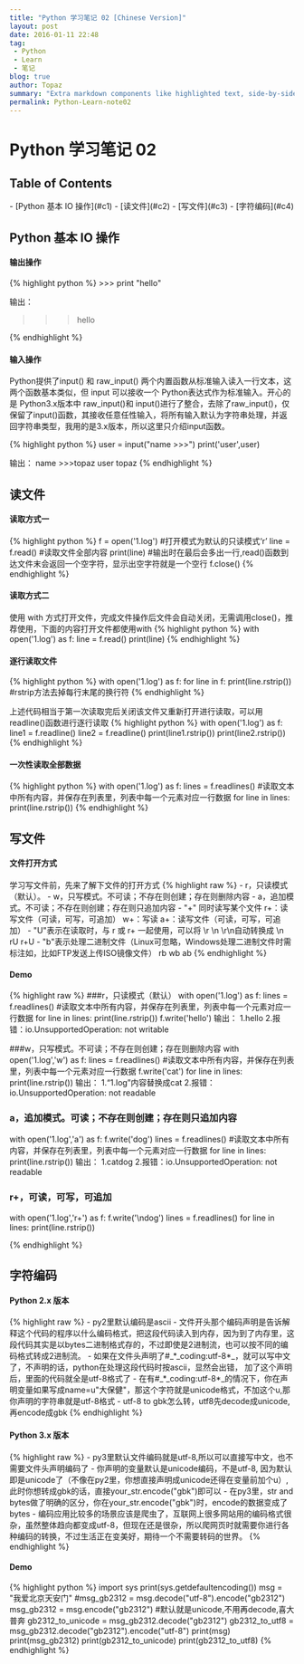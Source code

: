 ```yaml
---
title: "Python 学习笔记 02 [Chinese Version]"
layout: post
date: 2016-01-11 22:48
tag:
 - Python
 - Learn
 - 笔记
blog: true
author: Topaz
summary: "Extra markdown components like highlighted text, side-by-side items, starring/highlighting a blog or project, and embedding gists, videos etc"
permalink: Python-Learn-note02
---
```


<h1 class="title"> Python 学习笔记 02 </h1>

<h2> Table of Contents </h2>
- [Python 基本 IO 操作](#c1)
- [读文件](#c2)
- [写文件](#c3)
- [字符编码](#c4)

<h2 id="c1">Python 基本 IO 操作</h2>
<h4>输出操作</h4>
{% highlight python %}
>>> print "hello"

输出：
>>> hello

{% endhighlight %}

<h4>输入操作</h4>
Python提供了input() 和 raw_input() 两个内置函数从标准输入读入一行文本，这两个函数基本类似，但 input 可以接收一个 Python表达式作为标准输入。开心的是 Python3.x版本中 raw_input()和 input()进行了整合，去除了raw_input()，仅保留了input()函数，其接收任意任性输入，将所有输入默认为字符串处理，并返回字符串类型，我用的是3.x版本，所以这里只介绍input函数。

{% highlight python %}
user = input("name >>>")
print('user',user)

输出：
name >>>topaz
user topaz
{% endhighlight %}

<h2 id="c2">读文件</h2>
<h4>读取方式一</h4>
{% highlight python %}
f = open('1.log')  #打开模式为默认的只读模式‘r’
line = f.read()		#读取文件全部内容
print(line)			#输出时在最后会多出一行,read()函数到达文件末会返回一个空字符，显示出空字符就是一个空行
f.close()
{% endhighlight %}

<h4>读取方式二</h4>
使用 with 方式打开文件，完成文件操作后文件会自动关闭，无需调用close()，推荐使用，下面的内容打开文件都使用with
{% highlight python %}
with open('1.log') as f:
    line = f.read()
    print(line)
{% endhighlight %}

<h4>逐行读取文件</h4>
{% highlight python %}
with open('1.log') as f:
    for line in f:
        print(line.rstrip())	#rstrip方法去掉每行末尾的换行符
{% endhighlight %}

上述代码相当于第一次读取完后关闭该文件又重新打开进行读取，可以用readline()函数进行逐行读取
{% highlight python %}
with open('1.log') as f:
    line1 = f.readline()
    line2 = f.readline()
    print(line1.rstrip())
    print(line2.rstrip())
{% endhighlight %}

<h4>一次性读取全部数据</h4>
{% highlight python %}
with open('1.log') as f:
    lines = f.readlines() #读取文本中所有内容，并保存在列表里，列表中每一个元素对应一行数据
for line in lines:
    print(line.rstrip())
{% endhighlight %}


<h2 id="c3">写文件</h2>

<h4>文件打开方式</h4>
学习写文件前，先来了解下文件的打开方式
{% highlight raw %}
- r，只读模式（默认）。
- w，只写模式。不可读；不存在则创建；存在则删除内容
- a，追加模式。不可读；不存在则创建；存在则只追加内容
- "+" 同时读写某个文件
	r+：读写文件（可读，可写，可追加）
	w+：写读
	a+：读写文件（可读，可写，可追加）
- "U"表示在读取时，与 r 或 r+ 一起使用，可以将 \r \n \r\n自动转换成 \n
	rU
	r+U
- "b"表示处理二进制文件（Linux可忽略，Windows处理二进制文件时需标注如，比如FTP发送上传ISO镜像文件）
	rb
	wb
	ab
{% endhighlight %}

<h4>Demo</h4>
{% highlight raw %}
###r，只读模式（默认）
with open('1.log') as f:
    lines = f.readlines() #读取文本中所有内容，并保存在列表里，列表中每一个元素对应一行数据
    for line in lines:
   		print(line.rstrip())
    f.write('hello')
 输出：
 	1.hello
	2.报错：io.UnsupportedOperation: not writable

###w，只写模式。不可读；不存在则创建；存在则删除内容
with open('1.log','w') as f:
    lines = f.readlines() #读取文本中所有内容，并保存在列表里，列表中每一个元素对应一行数据
    f.write('cat')
for line in lines:
    print(line.rstrip())
输出：
	1.“1.log”内容替换成cat
	2.报错：io.UnsupportedOperation: not readable


### a，追加模式。可读；不存在则创建；存在则只追加内容

with open('1.log','a') as f:
    f.write('dog')
    lines = f.readlines() #读取文本中所有内容，并保存在列表里，列表中每一个元素对应一行数据
for line in lines:
    print(line.rstrip())
输出：
	1.catdog
	2.报错：io.UnsupportedOperation: not readable

### r+，可读，可写，可追加
with open('1.log','r+') as f:
    f.write('\ndog')
    lines = f.readlines()
for line in lines:
    print(line.rstrip())

{% endhighlight %}


<h2 id="c4">字符编码</h2>

<h4>Python 2.x 版本</h4>
{% highlight raw %}
- py2里默认编码是ascii
- 文件开头那个编码声明是告诉解释这个代码的程序以什么编码格式，把这段代码读入到内存，因为到了内存里，这段代码其实是以bytes二进制格式存的，不过即使是2进制流，也可以按不同的编码格式转成2进制流。
- 如果在文件头声明了#_*_coding:utf-8*_，就可以写中文了，不声明的话，python在处理这段代码时按ascii，显然会出错， 加了这个声明后，里面的代码就全是utf-8格式了
- 在有#_*_coding:utf-8*_的情况下，你在声明变量如果写成name=u"大保健"，那这个字符就是unicode格式，不加这个u,那你声明的字符串就是utf-8格式
- utf-8 to gbk怎么转，utf8先decode成unicode,再encode成gbk
{% endhighlight %}

<h4>Python 3.x 版本</h4>
{% highlight raw %}
- py3里默认文件编码就是utf-8,所以可以直接写中文，也不需要文件头声明编码了
- 你声明的变量默认是unicode编码，不是utf-8, 因为默认即是unicode了（不像在py2里，你想直接声明成unicode还得在变量前加个u）, 此时你想转成gbk的话，直接your_str.encode("gbk")即可以
- 在py3里，str and bytes做了明确的区分，你在your_str.encode("gbk")时，encode的数据变成了bytes
- 编码应用比较多的场景应该是爬虫了，互联网上很多网站用的编码格式很杂，虽然整体趋向都变成utf-8，但现在还是很杂，所以爬网页时就需要你进行各种编码的转换，不过生活正在变美好，期待一个不需要转码的世界。
{% endhighlight %}

<h4>Demo</h4>
{% highlight python %}
import sys
print(sys.getdefaultencoding())
msg = "我爱北京天安门"
#msg_gb2312 = msg.decode("utf-8").encode("gb2312")
msg_gb2312 = msg.encode("gb2312") #默认就是unicode,不用再decode,喜大普奔
gb2312_to_unicode = msg_gb2312.decode("gb2312")
gb2312_to_utf8 = msg_gb2312.decode("gb2312").encode("utf-8")
print(msg)
print(msg_gb2312)
print(gb2312_to_unicode)
print(gb2312_to_utf8)
{% endhighlight %}
